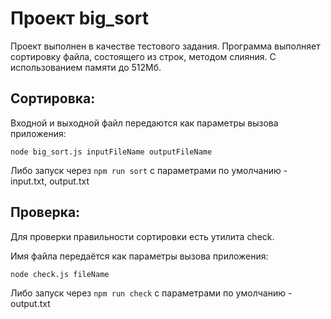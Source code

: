 # Проект big_sort 

Проект выполнен в качестве тестового задания.
Программа выполняет сортировку файла, состоящего из строк, методом слияния.
С использованием памяти до 512Мб.

## Сортировка:

Входной и выходной файл передаются как параметры вызова приложения:

`node big_sort.js inputFileName outputFileName`

Либо запуск через 
`npm run sort`
с параметрами по умолчанию - input.txt, output.txt

## Проверка:

Для проверки правильности сортировки есть утилита check.

Имя файла передаётся как параметры вызова приложения:

`node check.js fileName`

Либо запуск через
`npm run check`
с параметрами по умолчанию - output.txt